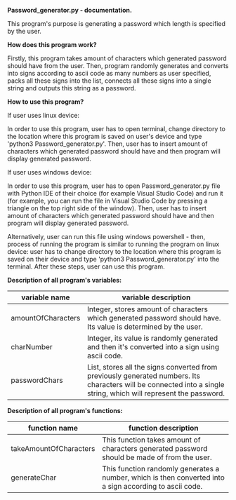 **Password_generator.py - documentation.**

This program's purpose is generating a password which length is specified by the user.

**How does this program work?**

Firstly, this program takes amount of characters which generated password should have from the user. Then, program randomly generates and converts into signs according to ascii code as many numbers as user specified, packs all these signs into the list, connects all these signs into a single string and outputs this string as a password.

**How to use this program?**

If user uses linux device:

In order to use this program, user has to open terminal, change directory to the location where this program is saved on user's device and type 'python3 Password_generator.py'. Then, user has to insert amount of characters which generated password should have and then program will display generated password.

If user uses windows device:

In order to use this program, user has to open Password_generator.py file with Python IDE of their choice (for example Visual Studio Code) and run it (for example, you can run the file in Visual Studio Code by pressing a triangle on the top right side of the window). Then, user has to insert amount of characters which generated password should have and then program will display generated password.

Alternatively, user can run this file using windows powershell - then, process of running the program is similar to running the program on linux device: user has to change directory to the location where this program is saved on their device and type 'python3 Password_generator.py' into the terminal. After these steps, user can use this program.

**Description of all program's variables:**

| variable name | variable description |
| ------------- | -------------------- |
| amountOfCharacters | Integer, stores amount of characters which generated password should have. Its value is determined by the user. |
| charNumber | Integer, its value is randomly generated and then it's converted into a sign using ascii code. |
| passwordChars | List, stores all the signs converted from previously generated numbers. Its characters will be connected into a single string, which will represent the password. |

**Description of all program's functions:**

| function name | function description |
| ------------- | -------------------- |
| takeAmountOfCharacters | This function takes amount of characters generated password should be made of from the user. |
| generateChar | This function randomly generates a number, which is then converted into a sign according to ascii code. |
